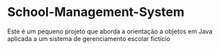 # School-Management-System
Este é um pequeno projeto que aborda a orientação a objetos em Java aplicada a um sistema de gerenciamento escolar fictício
